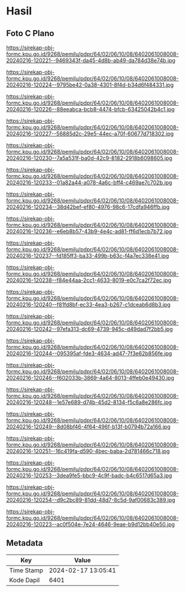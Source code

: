 # Hasil

## Foto C Plano

https://sirekap-obj-formc.kpu.go.id/9268/pemilu/pdpr/64/02/06/10/08/6402061008008-20240216-120221--9469343f-da45-4d8b-ab49-da784d38e74b.jpg

https://sirekap-obj-formc.kpu.go.id/9268/pemilu/pdpr/64/02/06/10/08/6402061008008-20240216-120224--9795be42-0a38-4301-8f4d-b34d6f484331.jpg

https://sirekap-obj-formc.kpu.go.id/9268/pemilu/pdpr/64/02/06/10/08/6402061008008-20240216-120226--88eeabca-bcb8-4474-bfcb-63425042b4c1.jpg

https://sirekap-obj-formc.kpu.go.id/9268/pemilu/pdpr/64/02/06/10/08/6402061008008-20240216-120227--56885d2c-29e5-44ec-a70f-60677d718302.jpg

https://sirekap-obj-formc.kpu.go.id/9268/pemilu/pdpr/64/02/06/10/08/6402061008008-20240216-120230--7a5a531f-ba0d-42c9-8182-2918b6098605.jpg

https://sirekap-obj-formc.kpu.go.id/9268/pemilu/pdpr/64/02/06/10/08/6402061008008-20240216-120233--01a82a44-a078-4a6c-bff4-c469ae7c702b.jpg

https://sirekap-obj-formc.kpu.go.id/9268/pemilu/pdpr/64/02/06/10/08/6402061008008-20240216-120234--38d42bef-ef80-4976-98c6-17cdfa946ffb.jpg

https://sirekap-obj-formc.kpu.go.id/9268/pemilu/pdpr/64/02/06/10/08/6402061008008-20240216-120236--e6eb8b57-43b9-4e4c-ad81-ff6d1ecb7b72.jpg

https://sirekap-obj-formc.kpu.go.id/9268/pemilu/pdpr/64/02/06/10/08/6402061008008-20240216-120237--fd185ff3-ba33-499b-b63c-f4a7ec338e41.jpg

https://sirekap-obj-formc.kpu.go.id/9268/pemilu/pdpr/64/02/06/10/08/6402061008008-20240216-120238--f84e44aa-2cc1-4633-8019-e0c7ca2f72ec.jpg

https://sirekap-obj-formc.kpu.go.id/9268/pemilu/pdpr/64/02/06/10/08/6402061008008-20240216-120240--f81fd8bf-ec33-4ea3-b267-c1dceab6d8b3.jpg

https://sirekap-obj-formc.kpu.go.id/9268/pemilu/pdpr/64/02/06/10/08/6402061008008-20240216-120242--97efa313-dc69-4739-945c-d49dad7f2bb5.jpg

https://sirekap-obj-formc.kpu.go.id/9268/pemilu/pdpr/64/02/06/10/08/6402061008008-20240216-120244--095395af-fde3-4634-ad47-7f3e62b856fe.jpg

https://sirekap-obj-formc.kpu.go.id/9268/pemilu/pdpr/64/02/06/10/08/6402061008008-20240216-120246--f602033b-3869-4a64-8013-4ffeb0e49430.jpg

https://sirekap-obj-formc.kpu.go.id/9268/pemilu/pdpr/64/02/06/10/08/6402061008008-20240216-120248--1e57e689-d74b-45d2-8134-f5c6a8e286fc.jpg

https://sirekap-obj-formc.kpu.go.id/9268/pemilu/pdpr/64/02/06/10/08/6402061008008-20240216-120249--8d08bf46-4f64-496f-b13f-b0794b72a166.jpg

https://sirekap-obj-formc.kpu.go.id/9268/pemilu/pdpr/64/02/06/10/08/6402061008008-20240216-120251--16c419fa-d590-4bec-baba-2d781466c718.jpg

https://sirekap-obj-formc.kpu.go.id/9268/pemilu/pdpr/64/02/06/10/08/6402061008008-20240216-120253--3dea9fe5-bbc9-4c9f-badc-b4c6517d65a3.jpg

https://sirekap-obj-formc.kpu.go.id/9268/pemilu/pdpr/64/02/06/10/08/6402061008008-20240216-120254--d9c2bc89-81dd-48d7-8c5d-9af00683c389.jpg

https://sirekap-obj-formc.kpu.go.id/9268/pemilu/pdpr/64/02/06/10/08/6402061008008-20240216-120223--ac0f504e-7e24-4646-9eae-b9d12bb40e50.jpg


## Metadata

| Key        | Value               |
| ---------- | ------------------- |
| Time Stamp | 2024-02-17 13:05:41 |
| Kode Dapil | 6401                |



